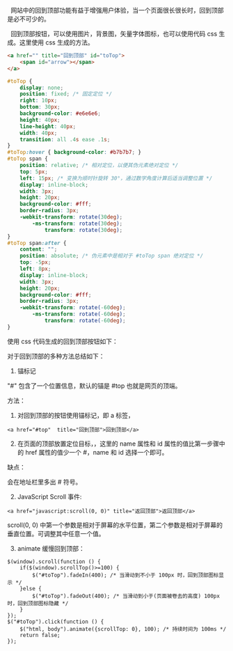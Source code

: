 &nbsp;&nbsp;网站中的回到顶部功能有益于增强用户体验，当一个页面很长很长时，回到顶部是必不可少的。  

&nbsp;&nbsp;回到顶部按钮，可以使用图片，背景图，矢量字体图标，也可以使用代码 css 生成。这里使用 css 生成的方法。  

```html
<a href="" title="回到顶部" id="toTop">
    <span id="arrow"></span>
</a>
```

```CSS
#toTop {
    display: none;
    position: fixed; /* 固定定位 */
    right: 10px;
    bottom: 30px;
    background-color: #e6e6e6;
    height: 40px;
    line-height: 40px;
    width: 40px;
    transition: all .4s ease .1s;
}
#toTop:hover { background-color: #b7b7b7; }
#toTop span {
    position: relative; /* 相对定位，以便其伪元素绝对定位 */
    top: 5px;
    left: 15px; /* 变换为顺时针旋转 30°，通过数学角度计算后适当调整位置 */
    display: inline-block;
    width: 3px;
    height: 20px;
    background-color: #fff;
    border-radius: 3px;
    -webkit-transform: rotate(30deg);
        -ms-transform: rotate(30deg);
            transform: rotate(30deg);
}
#toTop span:after {
    content: "";
    position: absolute; /* 伪元素中是相对于 #toTop span 绝对定位 */
    top: -5px;
    left: 8px;
    display: inline-block;
    width: 3px;
    height: 20px;
    background-color: #fff;
    border-radius: 3px;
    -webkit-transform: rotate(-60deg);
        -ms-transform: rotate(-60deg);
            transform: rotate(-60deg);
}
```
使用 css 代码生成的回到顶部按钮如下：


对于回到顶部的多种方法总结如下：

1. 锚标记

"#" 包含了一个位置信息，默认的锚是 #top 也就是网页的顶端。

方法：

1. 对回到顶部的按钮使用锚标记，即 a 标签，
```
<a href="#top"  title="回到顶部">回到顶部</a>
```
2. 在页面的顶部放置定位目标，<a name="top" id="top"></a>，这里的 name 属性和 id 属性的值比第一步骤中的 href 属性的值少一个 #，name 和 id 选择一个即可。

缺点：

会在地址栏里多出 # 符号。

2. JavaScript Scroll 事件:
```
<a href="javascript:scroll(0, 0)" title="返回顶部">返回顶部</a>
```
scroll(0, 0) 中第一个参数是相对于屏幕的水平位置，第二个参数是相对于屏幕的垂直位置。可调整其中任意一个值。  

3. animate 缓慢回到顶部：
```
$(window).scroll(function () {
    if($(window).scrollTop()>=100) {
        $("#toTop").fadeIn(400); /* 当滑动到不小于 100px 时，回到顶部图标显示 */
    }else {
        $("#toTop").fadeOut(400); /* 当滑动到小于(页面被卷去的高度) 100px 时，回到顶部图标隐藏 */
    }
});
$("#toTop").click(function () { 
    $("html, body").animate({scrollTop: 0}, 100); /* 持续时间为 100ms */
    return false;
});
```